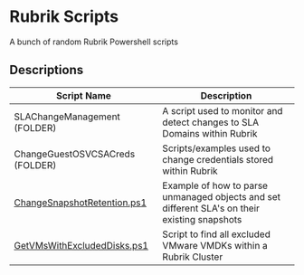 # Rubrik Scripts
A bunch of random Rubrik Powershell scripts
## Descriptions

| Script Name | Description |
| --- | --- |
| SLAChangeManagement (FOLDER) | A script used to monitor and detect changes to SLA Domains within Rubrik |
| ChangeGuestOSVCSACreds (FOLDER) | Scripts/examples used to change credentials stored within Rubrik | 
| [ChangeSnapshotRetention.ps1](ChangeSnapshotRetention.ps1) | Example of how to parse unmanaged objects and set different SLA's on their existing snapshots |
| [GetVMsWithExcludedDisks.ps1](GetVMsWithExcludedDisks.ps1) | Script to find all excluded VMware VMDKs within a Rubrik Cluster |
